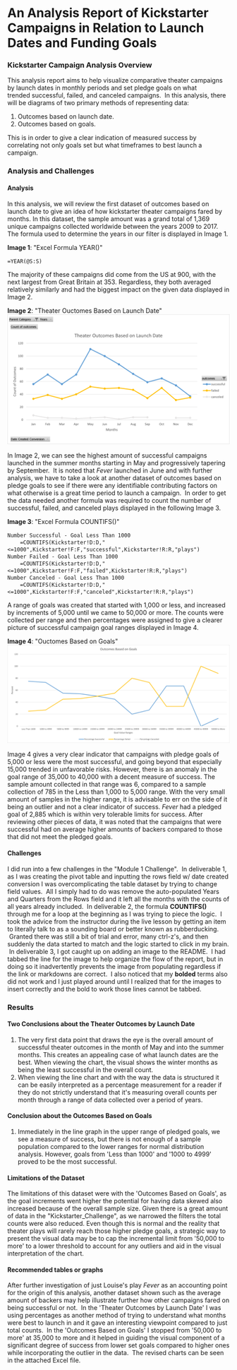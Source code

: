 # An Analysis Report of Kickstarter Campaigns in Relation to Launch Dates and Funding Goals

### Kickstarter Campaign Analysis Overview

This analysis report aims to help visualize comparative theater campaigns by launch dates in monthly periods and set pledge goals on what trended successful, failed, and canceled campaigns.  In this analysis, there will be diagrams of two primary methods of representing data:

1. Outcomes based on launch date.
1. Outcomes based on goals.

This is in order to give a clear indication of measured success by correlating not only goals set but what timeframes to best launch a campaign.

### Analysis and Challenges

#### Analysis

In this analysis, we will review the first dataset of outcomes based on launch date to give an idea of how kickstarter theater campaigns fared by months.  In this dataset, the sample amount was a grand total of 1,369 unique campaigns collected worldwide between the years 2009 to 2017.  The formula used to determine the years in our filter is displayed in Image 1.

**Image 1**: "Excel Formula YEAR()"
	
	=YEAR(@S:S)

The majority of these campaigns did come from the US at 900, with the next largest from Great Britain at 353.  Regardless, they both averaged relatively similarly and had the biggest impact on the given data displayed in Image 2.

**Image 2**: "Theater Ouctomes Based on Launch Date"
![Theater_Outcomes_vs_Launch](resources/Theater_Outcomes_vs_Launch.png)

In Image 2, we can see the highest amount of successful campaigns launched in the summer months starting in May and progressively tapering by September.  It is noted that *Fever* launched in June and with further analysis, we have to take a look at another dataset of outcomes based on pledge goals to see if there were any identifiable contributing factors on what otherwise is a great time period to launch a campaign.  In order to get the data needed another formula was required to count the number of successful, failed, and canceled plays displayed in the following Image 3.

**Image 3**: "Excel Formula COUNTIFS()"
	
	Number Successful - Goal Less Than 1000
		=COUNTIFS(Kickstarter!D:D,"<=1000",Kickstarter!F:F,"successful",Kickstarter!R:R,"plays")
	Number Failed - Goal Less Than 1000
		=COUNTIFS(Kickstarter!D:D,"<=1000",Kickstarter!F:F,"failed",Kickstarter!R:R,"plays")
	Number Canceled - Goal Less Than 1000
		=COUNTIFS(Kickstarter!D:D,"<=1000",Kickstarter!F:F,"canceled",Kickstarter!R:R,"plays")

A range of goals was created that started with 1,000 or less, and increased by increments of 5,000 until we came to 50,000 or more.  The counts were collected per range and then percentages were assigned to give a clearer picture of successful campaign goal ranges displayed in Image 4.

**Image 4**: "Ouctomes Based on Goals"
![Outcomes_vs_Goals](resources/Outcomes_vs_Goals.png)

Image 4 gives a very clear indicator that campaigns with pledge goals of 5,000 or less were the most successful, and going beyond that especially 15,000 trended in unfavorable risks.  However, there is an anomaly in the goal range of 35,000 to 40,000 with a decent measure of success.  The sample amount collected in that range was 6, compared to a sample collection of 785 in the Less than 1,000 to 5,000 range.  With the very small amount of samples in the higher range, it is advisable to err on the side of it being an outlier and not a clear indicator of success.  *Fever* had a pledged goal of 2,885 which is within very tolerable limits for success.  After reviewing other pieces of data, it was noted that the campaigns that were successful had on average higher amounts of backers compared to those that did not meet the pledged goals.

#### Challenges

I did run into a few challenges in the "Module 1 Challenge".  In deliverable 1, as I was creating the pivot table and inputting the rows field w/ date created conversion I was overcomplicating the table dataset by trying to change field values.  All I simply had to do was remove the auto-populated Years and Quarters from the Rows field and it left all the months with the counts of all years already included.  In deliverable 2, the formula **COUNTIFS()** through me for a loop at the beginning as I was trying to piece the logic.  I took the advice from the instructor during the live lesson by getting an item to literally talk to as a sounding board or better known as rubberducking.  Granted there was still a bit of trial and error, many ctrl-z's, and then suddenly the data started to match and the logic started to click in my brain.  In deliverable 3, I got caught up on adding an image to the README.  I had tabbed the line for the image to help organize the flow of the report, but in doing so it inadvertently prevents the image from populating regardless if the link or markdowns are correct.  I also noticed that my **bolded** terms also did not work and I just played around until I realized that for the images to insert correctly and the bold to work those lines cannot be tabbed.

### Results

#### Two Conclusions about the Theater Outcomes by Launch Date

1. The very first data point that draws the eye is the overall amount of successful theater outcomes in the month of May and into the summer months.  This creates an appealing case of what launch dates are the best.  When viewing the chart, the visual shows the winter months as being the least successful in the overall count.
1. When viewing the line chart and with the way the data is structured it can be easily interpreted as a percentage measurement for a reader if they do not strictly understand that it's measuring overall counts per month through a range of data collected over a period of years.

#### Conclusion about the Outcomes Based on Goals

1. Immediately in the line graph in the upper range of pledged goals, we see a measure of success, but there is not enough of a sample population compared to the lower ranges for normal distribution analysis.  However, goals from 'Less than 1000' and '1000 to 4999' proved to be the most successful.

#### Limitations of the Dataset

The limitations of this dataset were with the 'Outcomes Based on Goals', as the goal increments went higher the potential for having data skewed also increased because of the overall sample size.  Given there is a great amount of data in the "Kickstarter_Challenge", as we narrowed the filters the total counts were also reduced.  Even though this is normal and the reality that theater plays will rarely reach those higher pledge goals, a strategic way to present the visual data may be to cap the incremental limit from '50,000 to more' to a lower threshold to account for any outliers and aid in the visual interpretation of the chart.

#### Recommended tables or graphs

After further investigation of just Louise's play *Fever* as an accounting point for the origin of this analysis, another dataset shown such as the average amount of backers may help illustrate further how other campaigns fared on being successful or not.  In the 'Theater Outcomes by Launch Date' I was using percentages as another method of trying to understand what months were best to launch in and it gave an interesting viewpoint compared to just total counts.  In the 'Outcomes Based on Goals' I stopped from '50,000 to more' at 35,000 to more and it helped in guiding the visual component of a significant degree of success from lower set goals compared to higher ones while incorporating the outlier in the data.  The revised charts can be seen in the attached Excel file.
